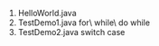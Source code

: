 1.  HelloWorld.java   
2.  TestDemo1.java   for\  while\  do while
3.  TestDemo2.java   switch case
